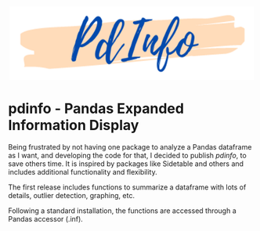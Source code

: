 <!-- ![](img/AnalyticsTitle2.jpg) -->

<p align="center">
  <img width="500" height="150" src="img/PdInfo_logo.png">
</p>

# pdinfo - Pandas Expanded Information Display

Being frustrated by not having one package to analyze a Pandas dataframe as I want, and developing the code for that, I decided to publish *pdinfo*, to save others time. 
It is inspired by packages like Sidetable and others and includes additional functionality and flexibility.

The first release includes functions to summarize a dataframe with lots of details, outlier detection, graphing, etc.

Following a standard installation, the functions are accessed through a Pandas accessor (.inf).
